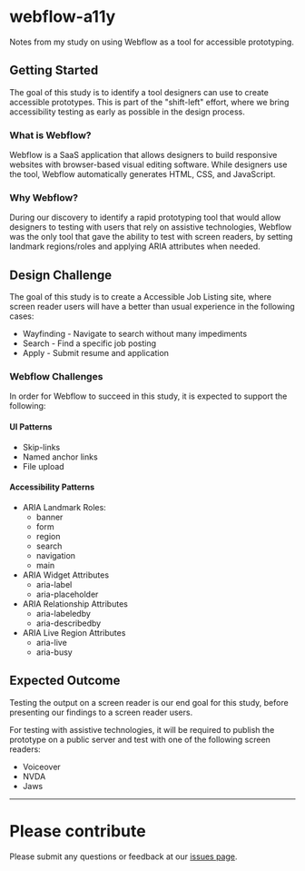 # webflow-a11y
Notes from my study on using Webflow as a tool for accessible prototyping.

## Getting Started
The goal of this study is to identify a tool designers can use to create accessible prototypes. This is part of the "shift-left" effort, where we bring accessibility testing as early as possible in the design process.  

### What is Webflow?
Webflow is a SaaS application that allows designers to build responsive websites with browser-based visual editing software. While designers use the tool, Webflow automatically generates HTML, CSS, and JavaScript. 

### Why Webflow?
During our discovery to identify a rapid prototyping tool that would allow designers to testing with users that rely on assistive technologies, Webflow was the only tool that gave the ability to test with screen readers, by setting landmark regions/roles and applying ARIA attributes when needed.

## Design Challenge
The goal of this study is to create a Accessible Job Listing site, where screen reader users will have a better than usual experience in the following cases:
- Wayfinding - Navigate to search without many impediments
- Search - Find a specific job posting
- Apply - Submit resume and application

### Webflow Challenges
In order for Webflow to succeed in this study, it is expected to support the following:

#### UI Patterns
- Skip-links
- Named anchor links
- File upload

#### Accessibility Patterns
- ARIA Landmark Roles: 
  - banner
  - form
  - region
  - search
  - navigation
  - main
- ARIA Widget Attributes
  - aria-label
  - aria-placeholder
- ARIA Relationship Attributes
  - aria-labeledby
  - aria-describedby
- ARIA Live Region Attributes
  - aria-live
  - aria-busy


## Expected Outcome
Testing the output on a screen reader is our end goal for this study, before presenting our findings to a screen reader users.

For testing with assistive technologies, it will be required to publish the prototype on a public server and test with one of the following screen readers:
- Voiceover
- NVDA
- Jaws

---

# Please contribute
Please submit any questions or feedback at our [issues page](https://github.com/mpaiva/webflow-a11y/issues/new).
